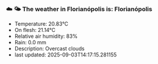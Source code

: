 ### ☁️ 🌤️  The weather in Florianópolis is: Florianópolis

- Temperature: 20.83°C
- On flesh: 21.14°C
- Relative air humidity: 83%
- Rain: 0.0 mm
- Description: Overcast clouds
- last updated: 2025-09-03T14:17:15.281155
